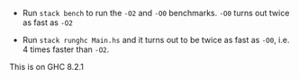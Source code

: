* Run `stack bench` to run the `-O2` and `-O0` benchmarks. `-O0` turns out twice as fast
  as `-O2`

* Run `stack runghc Main.hs` and it turns out to be twice as fast as `-O0`, i.e. 4
  times faster than `-O2`.

This is on GHC 8.2.1
